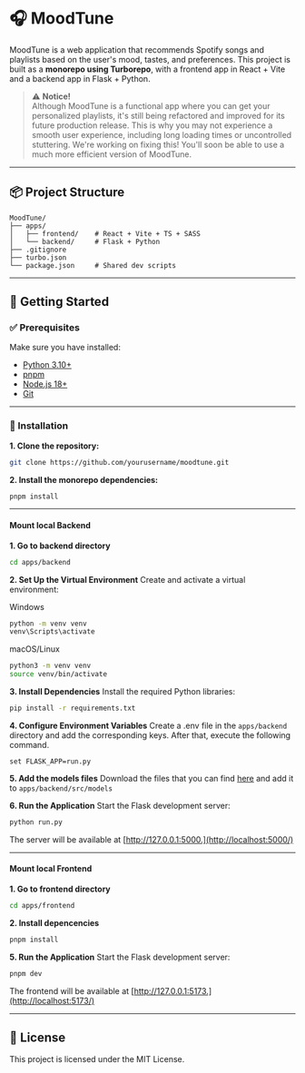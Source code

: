 # 🎧 MoodTune

MoodTune is a web application that recommends Spotify songs and playlists based on the user's mood, tastes, and preferences. This project is built as a **monorepo using Turborepo**, with a frontend app in React + Vite and a backend app in Flask + Python.

> ⚠️ **Notice!**  
> Although MoodTune is a functional app where you can get your personalized playlists, it's still being refactored and improved for its future production release. This is why you may not experience a smooth user experience, including long loading times or uncontrolled stuttering. We're working on fixing this! You'll soon be able to use a much more efficient version of MoodTune.

---

## 📦 Project Structure

```
MoodTune/
├── apps/
│   ├── frontend/    # React + Vite + TS + SASS
│   └── backend/     # Flask + Python
├── .gitignore
├── turbo.json
└── package.json     # Shared dev scripts
```

---

## 🚀 Getting Started

### ✅ Prerequisites

Make sure you have installed:

* [Python 3.10+](https://www.python.org/)
* [pnpm](https://pnpm.io/)
* [Node.js 18+](https://nodejs.org/)
* [Git](https://git-scm.com/)

---

### 🔧 Installation

**1. Clone the repository:**
  ```bash
  git clone https://github.com/yourusername/moodtune.git
  ```

**2. Install the monorepo dependencies:**
  ```bash
  pnpm install
  ```

---

#### Mount local Backend
**1. Go to backend directory**
  ```bash
  cd apps/backend
  ```

**2. Set Up the Virtual Environment**
  Create and activate a virtual environment:
  
  Windows
  ```bash
  python -m venv venv
  venv\Scripts\activate
  ```

  macOS/Linux
  ```bash
  python3 -m venv venv
  source venv/bin/activate
  ```

**3. Install Dependencies**
  Install the required Python libraries:
  ```bash
  pip install -r requirements.txt
  ```

**4. Configure Environment Variables**
  Create a .env file in the `apps/backend` directory and add the corresponding keys. After that, execute the following command.
  ```
  set FLASK_APP=run.py
  ```

**5. Add the models files**
  Download the files that you can find [here](https://drive.google.com/drive/folders/1i-Mq9OqLtSa0eTa0wxmNM41MtwTsX2eK?usp=sharing) and add it to `apps/backend/src/models`

**6. Run the Application**
  Start the Flask development server:
  ```bash
  python run.py
  ```

The server will be available at [http://127.0.0.1:5000.](http://localhost:5000/)

---

#### Mount local Frontend
**1. Go to frontend directory**
  ```bash
  cd apps/frontend
  ```

**2. Install depencencies**
  ```bash
  pnpm install
  ```

**5. Run the Application**
  Start the Flask development server:
  ```bash
  pnpm dev
  ```

The frontend will be available at [http://127.0.0.1:5173.](http://localhost:5173/)

---

## 📜 License

This project is licensed under the MIT License.
